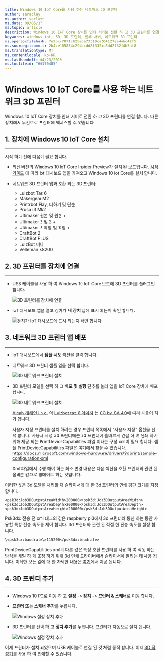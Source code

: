 ```yaml
---
title: Windows 10 IoT Core를 사용 하는 네트워크 3D 프린터
author: saraclay
ms.author: saclayt
ms.date: 09/05/17
ms.topic: article
description: Windows 10 IoT Core 장치를 인쇄 서버로 전환 하 고 3D 프린터를 연결 하는 방법에 대해 알아봅니다.
keywords: windows iot, 3D, 3D 프린터, 인쇄 서버, 네트워크 3D 프린터
ms.openlocfilehash: 7a9bcc7871c62be5a73319ca284127ee4abc42f5
ms.sourcegitcommit: 2b4ce105834c294dcdd8f332ac8dd2732f4b5af8
ms.translationtype: MT
ms.contentlocale: ko-KR
ms.lasthandoff: 04/23/2019
ms.locfileid: "60170485"
---
```

# <a name="network-3d-printer-with-windows-10-iot-core"></a>Windows 10 IoT Core를 사용 하는 네트워크 3D 프린터

Windows 10 IoT Core 장치를 인쇄 서버로 전환 하 고 3D 프린터를 연결 합니다. 다른 장치에서 무선으로 프린터에 액세스할 수 있습니다.

## <a name="1-install-windows-10-iot-core-on-your-device"></a>1. 장치에 Windows 10 IoT Core 설치
___
시작 하기 전에 다음이 필요 합니다.

* 최신 버전의 Windows 10 IoT Core Insider Preview가 설치 된 보드입니다. [시작 가이드](https://developer.microsoft.com/en-us/windows/iot/getstarted) 에 따라 iot 대시보드 앱을 가져오고 Windows 10 iot Core를 설치 합니다.
* 네트워크 3D 프린터 앱과 호환 되는 3D 프린터:

    * Lulzbot Taz 6
    * Makergear M2
    * Printrbot Play, 더하기 및 단순
    * Prusa i3 Mk2
    * Ultimaker 원본 및 원본 +
    * Ultimaker 2 및 2 +
    * Ultimaker 2 확장 및 확장 +
    * CraftBot 2
    * CraftBot PLUS
    * LulzBot 미니
    * Velleman K8200

## <a name="2-connect-your-3d-printer-to-your-device"></a>2. 3D 프린터를 장치에 연결
___
* USB 케이블을 사용 하 여 Windows 10 IoT Core 보드에 3D 프린터를 플러그인 합니다.

    ![3D 프린터를 장치에 연결](../media/3DPrintServer/connect-3d-printer.png)

* IoT 대시보드 앱을 열고 장치가 **내 장치** 탭에 표시 되는지 확인 합니다.

    ![장치가 IoT 대시보드에 표시 되는지 확인 합니다.](../media/3DPrintServer/selectDevice.png)
    
## <a name="3-deploy-the-network-3d-printer-app"></a>3. 네트워크 3D 프린터 앱 배포
___
* IoT 대시보드에서 **샘플 시도** 섹션을 클릭 합니다.
* 네트워크 3D 프린터 샘플 앱을 선택 합니다.

   ![3D 네트워크 프린터 설치](../media/3dprintserver/dashboard-samples.png)

* 3D 프린터 모델을 선택 하 고 **배포 및 실행** 단추를 눌러 앱을 IoT Core 장치에 배포 합니다. 

    ![3D 네트워크 프린터 설치](../media/3dprintserver/dashboard-app.png)

    [Aleph 개체인 i n c.](https://www.alephobjects.com/) 의 [Lulzbot taz 6 이미지](http://devel.lulzbot.com/TAZ/Olive/photos/TAZ_6_Angle_Rock2pus_transparent.png) 는 [CC by-SA 4.0](https://creativecommons.org/licenses/by-sa/4.0/)에 따라 사용이 허가 됩니다.
    
    사용자 지정 프린터를 설치 하려는 경우 프린터 목록에서 "사용자 지정" 옵션을 선택 합니다. 사용자 지정 3d 프린터에는 3d 프린터에 올바르게 연결 하 여 인쇄 하기 위해 제공 되는 PrintDeviceCapabilities 파일 이라는 구성 xml이 필요 합니다. 샘플 PrintDeviceCapabilities 파일은 여기에서 찾을 수 있습니다. https://docs.microsoft.com/windows-hardware/drivers/3dprint/sample-configuration-xml
   
   Xml 파일에서 수행 해야 하는 최소 변경 내용은 다음 섹션을 호환 프린터와 관련 된 올바른 값으로 업데이트 하는 것입니다.

이러한 값은 3d 모델을 처리할 때 슬라이서에 대 한 3d 프린터의 인쇄 평판 크기를 지정 합니다.

    <psk3d:Job3DOutputAreaWidth>200000</psk3d:Job3DOutputAreaWidth>
    <psk3d:Job3DOutputAreaDepth>200000</psk3d:Job3DOutputAreaDepth>
    <psk3d:Job3DOutputAreaHeight>200000</psk3d:Job3DOutputAreaHeight>


Psk3dx: 전송 전 xml 태그의 값은 raspberry pi3에서 3d 프린터와 통신 하는 동안 사용할 특정 전송 속도를 제어 합니다. 3d 프린터와 관련 된 적절 한 전송 속도를 설정 합니다. 

```
\<psk3dx:baudrate\>115200</psk3dx:baudrate>
```

PrintDeviceCapabilities xml의 다른 값은 특정 호환 프린터를 사용 하 여 작동 하는 방식을 세밀 하 게 조정 하기 위해 3d 인쇄 드라이버에서 슬라이서에 알리는 데 사용 됩니다.
이러한 모든 값에 대 한 자세한 내용은 [여기](https://docs.microsoft.com/windows-hardware/drivers/3dprint/slicer-settings)에서 제공 됩니다.

    
    
## <a name="4-add-your-3d-printer"></a>4. 3D 프린터 추가
___
* Windows 10 PC로 이동 하 고 **설정** -> **장치** -> **프린터 & 스캐너**로 이동 합니다.
* **프린터 또는 스캐너 추가**를 누릅니다.

     ![Windows 설정 장치 추가](../media/3dprintserver/add-printer.png)

* 3D 프린터를 선택 하 고 **장치 추가**를 누릅니다. 프린터가 자동으로 설치 됩니다.

     ![Windows 설정 장치 추가](../media/3dprintserver/add-device.png)

이제 프린터가 설치 되었으며 USB 케이블로 연결 된 것 처럼 동작 합니다.
이제 [3D 작성기](https://msdn.microsoft.com/windows/hardware/mt561568.aspx)를 사용 하 여 인쇄할 수 있습니다.
